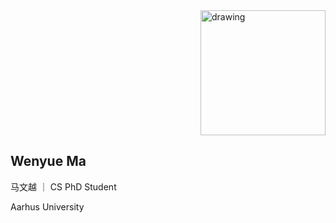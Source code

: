 

<!-- ![Drag Racing](pic/slef.jpg) -->
<img align="right" style="float: right;"  src="pic/slef.jpg" alt="drawing" width="200"/>
<br clear="right"/>

## Wenyue Ma
马文越 ｜ CS PhD Student

Aarhus University
